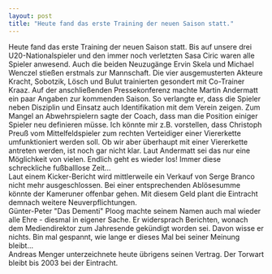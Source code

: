 ```yaml
---
layout: post
title: "Heute fand das erste Training der neuen Saison statt."
---
```


Heute fand das erste Training der neuen Saison statt. Bis auf unsere drei U20-Nationalspieler und den immer noch verletzten Sasa Ciric waren alle Spieler anwesend. Auch die beiden Neuzugänge Ervin Skela und Michael Wenczel stießen erstmals zur Mannschaft. Die vier ausgemusterten Akteure Kracht, Sobotzik, Lösch und Bulut trainierten gesondert mit Co-Trainer Kraaz. Auf der anschließenden Pressekonferenz machte Martin Andermatt ein paar Angaben zur kommenden Saison. So verlangte er, dass die Spieler neben Disziplin und Einsatz auch Identifikation mit dem Verein zeigen. Zum Mangel an Abwehrspielern sagte der Coach, dass man die Position einiger Spieler neu definieren müsse. Ich könnte mir z.B. vorstellen, dass Christoph Preuß vom Mittelfeldspieler zum rechten Verteidiger einer Viererkette umfunktioniert werden soll. Ob wir aber überhaupt mit einer Viererkette antreten werden, ist noch gar nicht klar. Laut Andermatt sei das nur eine Möglichkeit von vielen. Endlich geht es wieder los! Immer diese schreckliche fußballlose Zeit...  
Laut einem Kicker-Bericht wird mittlerweile ein Verkauf von Serge Branco nicht mehr ausgeschlossen. Bei einer entsprechenden Ablösesumme könnte der Kameruner offenbar gehen. Mit diesem Geld plant die Eintracht demnach weitere Neuverpflichtungen.  
Günter-Peter "Das Dementi" Ploog machte seinem Namen auch mal wieder alle Ehre - diesmal in eigener Sache. Er widersprach Berichten, wonach dem Mediendirektor zum Jahresende gekündigt worden sei. Davon wisse er nichts. Bin mal gespannt, wie lange er dieses Mal bei seiner Meinung bleibt...  
Andreas Menger unterzeichnete heute übrigens seinen Vertrag. Der Torwart bleibt bis 2003 bei der Eintracht.
